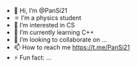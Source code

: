 - 👋 Hi, I’m @PanSi21
- ⚛️ I’m a physics student
- 👀 I’m interested in CS
- 🌱 I’m currently learning C++
- 💞️ I’m looking to collaborate on ...
- 📫 How to reach me https://t.me/PanSi21
- ⚡ Fun fact: ...

<!---
PanSi21/PanSi21 is a ✨ special ✨ repository because its `README.md` (this file) appears on your GitHub profile.
You can click the Preview link to take a look at your changes.
--->
